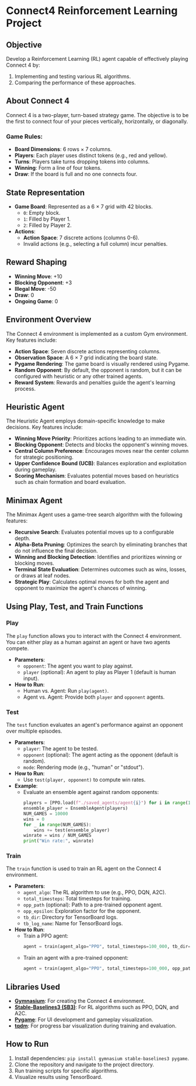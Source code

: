 # Connect4 Reinforcement Learning Project

## Objective
Develop a Reinforcement Learning (RL) agent capable of effectively playing Connect 4 by:
1. Implementing and testing various RL algorithms.
2. Comparing the performance of these approaches.

## About Connect 4
Connect 4 is a two-player, turn-based strategy game. The objective is to be the first to connect four of your pieces vertically, horizontally, or diagonally.

### Game Rules:
- **Board Dimensions**: 6 rows × 7 columns.
- **Players**: Each player uses distinct tokens (e.g., red and yellow).
- **Turns**: Players take turns dropping tokens into columns.
- **Winning**: Form a line of four tokens.
- **Draw**: If the board is full and no one connects four.

## State Representation
- **Game Board**: Represented as a 6 × 7 grid with 42 blocks.
  - `0`: Empty block.
  - `1`: Filled by Player 1.
  - `2`: Filled by Player 2.
- **Actions**:
  - **Action Space**: 7 discrete actions (columns 0-6).
  - Invalid actions (e.g., selecting a full column) incur penalties.

## Reward Shaping
- **Winning Move**: +10
- **Blocking Opponent**: +3
- **Illegal Move**: -50
- **Draw**: 0
- **Ongoing Game**: 0

## Environment Overview
The Connect 4 environment is implemented as a custom Gym environment. Key features include:
- **Action Space**: Seven discrete actions representing columns.
- **Observation Space**: A 6 × 7 grid indicating the board state.
- **Pygame Rendering**: The game board is visually rendered using Pygame.
- **Random Opponent**: By default, the opponent is random, but it can be configured with heuristic or any other trained agents.
- **Reward System**: Rewards and penalties guide the agent's learning process.

## Heuristic Agent
The Heuristic Agent employs domain-specific knowledge to make decisions. Key features include:
- **Winning Move Priority**: Prioritizes actions leading to an immediate win.
- **Blocking Opponent**: Detects and blocks the opponent's winning moves.
- **Central Column Preference**: Encourages moves near the center column for strategic positioning.
- **Upper Confidence Bound (UCB)**: Balances exploration and exploitation during gameplay.
- **Scoring Mechanism**: Evaluates potential moves based on heuristics such as chain formation and board evaluation.

## Minimax Agent
The Minimax Agent uses a game-tree search algorithm with the following features:
- **Recursive Search**: Evaluates potential moves up to a configurable depth.
- **Alpha-Beta Pruning**: Optimizes the search by eliminating branches that do not influence the final decision.
- **Winning and Blocking Detection**: Identifies and prioritizes winning or blocking moves.
- **Terminal State Evaluation**: Determines outcomes such as wins, losses, or draws at leaf nodes.
- **Strategic Play**: Calculates optimal moves for both the agent and opponent to maximize the agent's chances of winning.

## Using Play, Test, and Train Functions
### Play
The `play` function allows you to interact with the Connect 4 environment. You can either play as a human against an agent or have two agents compete.
- **Parameters**:
  - `opponent`: The agent you want to play against.
  - `player` (optional): An agent to play as Player 1 (default is human input).
- **How to Run**:
  - Human vs. Agent: Run `play(agent)`.
  - Agent vs. Agent: Provide both `player` and `opponent` agents.

### Test
The `test` function evaluates an agent's performance against an opponent over multiple episodes.
- **Parameters**:
  - `player`: The agent to be tested.
  - `opponent` (optional): The agent acting as the opponent (default is random).
  - `mode`: Rendering mode (e.g., "human" or "stdout").
- **How to Run**:
  - Use `test(player, opponent)` to compute win rates.
- **Example**:
  - Evaluate an ensemble agent against random opponents:
    ```python
    players = [PPO.load(f"./saved_agents/agent{i}") for i in range(15)]
    ensemble_player = EnsembleAgent(players)
    NUM_GAMES = 10000
    wins = 0
    for _ in range(NUM_GAMES):
        wins += test(ensemble_player)
    winrate = wins / NUM_GAMES
    print("Win rate:", winrate)
    ```

### Train
The `train` function is used to train an RL agent on the Connect 4 environment.
- **Parameters**:
  - `agent_algo`: The RL algorithm to use (e.g., PPO, DQN, A2C).
  - `total_timesteps`: Total timesteps for training.
  - `opp_path` (optional): Path to a pre-trained opponent agent.
  - `opp_epsilon`: Exploration factor for the opponent.
  - `tb_dir`: Directory for TensorBoard logs.
  - `tb_log_name`: Name for TensorBoard logs.
- **How to Run**:
  - Train a PPO agent:
    ```python
    agent = train(agent_algo="PPO", total_timesteps=100_000, tb_dir="./logs", tb_log_name="PPO_agent")
    ```
  - Train an agent with a pre-trained opponent:
    ```python
    agent = train(agent_algo="PPO", total_timesteps=100_000, opp_path="./saved_agents/agent0", opp_algo="PPO", tb_dir="./logs", tb_log_name="PPO_vs_agent0")
    ```


## Libraries Used
- **[Gymnasium](https://gymnasium.farama.org/)**: For creating the Connect 4 environment.
- **[Stable-Baselines3 (SB3)](https://stable-baselines3.readthedocs.io/)**: For RL algorithms such as PPO, DQN, and A2C.
- **[Pygame](https://www.pygame.org/)**: For UI development and gameplay visualization.
- **[tqdm](https://tqdm.github.io/)**: For progress bar visualization during training and evaluation.

## How to Run
1. Install dependencies: `pip install gymnasium stable-baselines3 pygame`.
2. Clone the repository and navigate to the project directory.
3. Run training scripts for specific algorithms.
4. Visualize results using TensorBoard.
